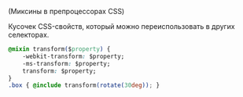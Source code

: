 (Миксины в препроцессорах CSS)

Кусочек CSS-свойств, который можно переиспользовать в других селекторах.

```css
@mixin transform($property) {
	-webkit-transform: $property;
	-ms-transform: $property;
	transform: $property;
}
.box { @include transform(rotate(30deg)); }
```